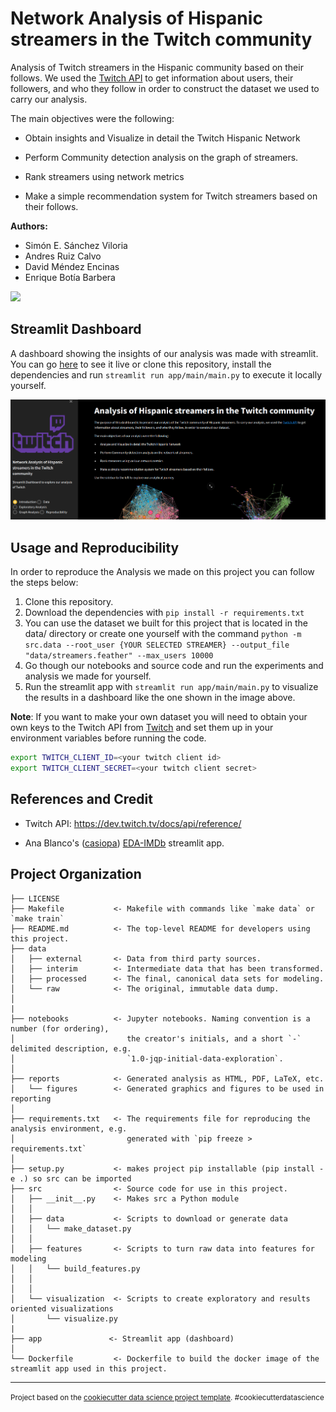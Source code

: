 Network Analysis of Hispanic streamers in the Twitch community
==============================

Analysis of Twitch streamers in the Hispanic community based on their follows. We used the [Twitch API](https://dev.twitch.tv/docs/api/reference/) to get information about users, their followers,
and who they follow in order to construct the dataset we used to carry our analysis.

The main objectives were the following:

- Obtain insights and Visualize in detail the Twitch Hispanic Network

- Perform Community detection analysis on the graph of streamers.

- Rank streamers using network metrics

- Make a simple recommendation system for Twitch streamers based on their follows.

**Authors:**
- Simón E. Sánchez Viloria
- Andres Ruiz Calvo
- David Méndez Encinas
- Enrique Botía Barbera

![](https://drive.google.com/uc?id=1SV6b0q2TVHUXfcE6IGCXUu_vuhaDaTJK)


Streamlit Dashboard
----------

A dashboard showing the insights of our analysis was made with streamlit. You can go [here](https://twitch-analysis-enver.azurewebsites.net/) to see it live or clone this repository, install the dependencies and run `streamlit run app/main/main.py` to execute it locally yourself. 

![Streamlit Dashboard](https://github.com/Enver-group/twitch-web-analytics/blob/master/reports/figures/dashboard_home.png?raw=true)

Usage and Reproducibility
--------------


In order to reproduce the Analysis we made on this project you can follow the steps below:

1. Clone this repository.
2. Download the dependencies with `pip install -r requirements.txt`
3. You can use the dataset we built for this project that is located in the data/ directory or create one yourself with the command `python -m src.data --root_user {YOUR SELECTED STREAMER} --output_file "data/streamers.feather" --max_users 10000`
4. Go though our notebooks and source code and run the experiments and analysis we made for yourself.
5. Run the streamlit app with `streamlit run app/main/main.py` to visualize the results in a dashboard like the one shown in the image above.

**Note**: If you want to make your own dataset you will need to obtain your own keys to the Twitch API from [Twitch](https://dev.twitch.tv/docs/api/quick-start/#authentication) and set them up in your environment variables before running the code.

```bash
export TWITCH_CLIENT_ID=<your twitch client id>
export TWITCH_CLIENT_SECRET=<your twitch client secret>
```

References and Credit
----------

- Twitch API: https://dev.twitch.tv/docs/api/reference/

- Ana Blanco's ([casiopa](https://github.com/casiopa)) [EDA-IMDb](https://share.streamlit.io/casiopa/eda-imdb/main/src/utils/streamlit/EDA_IMDb_main.py) streamlit app.


Project Organization
------------

    ├── LICENSE
    ├── Makefile           <- Makefile with commands like `make data` or `make train`
    ├── README.md          <- The top-level README for developers using this project.
    ├── data
    │   ├── external       <- Data from third party sources.
    │   ├── interim        <- Intermediate data that has been transformed.
    │   ├── processed      <- The final, canonical data sets for modeling.
    │   └── raw            <- The original, immutable data dump.
    │ 
    |
    ├── notebooks          <- Jupyter notebooks. Naming convention is a number (for ordering),
    │                         the creator's initials, and a short `-` delimited description, e.g.
    │                         `1.0-jqp-initial-data-exploration`.
    │
    ├── reports            <- Generated analysis as HTML, PDF, LaTeX, etc.
    │   └── figures        <- Generated graphics and figures to be used in reporting
    │
    ├── requirements.txt   <- The requirements file for reproducing the analysis environment, e.g.
    │                         generated with `pip freeze > requirements.txt`
    │
    ├── setup.py           <- makes project pip installable (pip install -e .) so src can be imported
    ├── src                <- Source code for use in this project.
    │   ├── __init__.py    <- Makes src a Python module
    │   │
    │   ├── data           <- Scripts to download or generate data
    │   │   └── make_dataset.py
    │   │
    │   ├── features       <- Scripts to turn raw data into features for modeling
    │   │   └── build_features.py
    │   │
    │   │
    │   └── visualization  <- Scripts to create exploratory and results oriented visualizations
    │       └── visualize.py
    |
    ├── app               <- Streamlit app (dashboard)
    │
    └── Dockerfile         <- Dockerfile to build the docker image of the streamlit app used in this project.


--------

<p><small>Project based on the <a target="_blank" href="https://drivendata.github.io/cookiecutter-data-science/">cookiecutter data science project template</a>. #cookiecutterdatascience</small></p>
